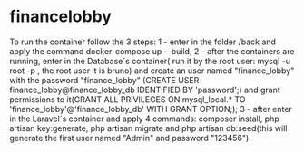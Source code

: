 # financelobby
To run the container follow the 3 steps:
1 - enter in the folder /back and apply the command docker-compose up --build;
2 - after the containers are running, enter in the Database´s container( run it by the root user: mysql -u root -p , the root user it is bruno) and create an user named "finance_lobby" with the password "finance_lobby" (CREATE USER finance_lobby@finance_lobby_db IDENTIFIED BY 'password';) and grant permissions to it(GRANT ALL PRIVILEGES ON mysql_local.* TO 'finance_lobby'@'finance_lobby_db' WITH GRANT OPTION;);
3 - after enter in the Laravel´s container and apply 4 commands: composer install, php artisan key:generate, php artisan migrate and php artisan db:seed(this will generate the first user named "Admin" and password "123456").
